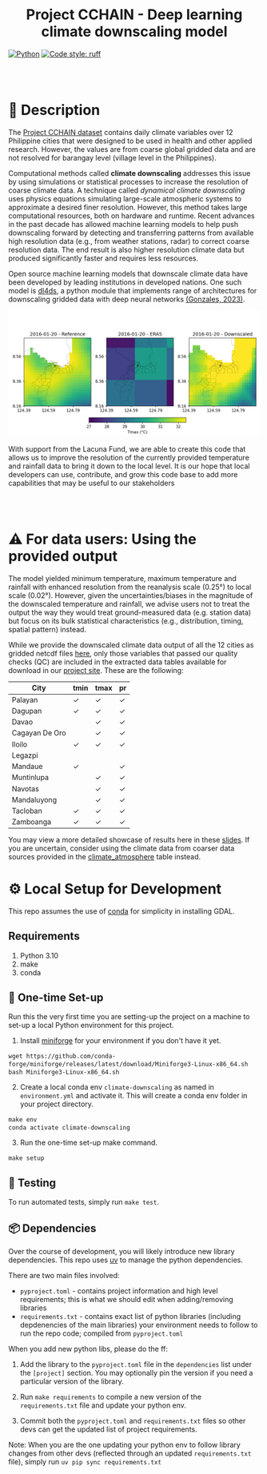 <div align="center">

# Project CCHAIN - Deep learning climate downscaling model

</div>

<a href="https://www.python.org/"><img alt="Python" src="https://img.shields.io/badge/-Python 3.10-blue?style=for-the-badge&logo=python&logoColor=white"></a>
<a href="https://github.com/astral-sh/ruff"><img alt="Code style: ruff" src="https://img.shields.io/endpoint?url=https://raw.githubusercontent.com/astral-sh/ruff/main/assets/badge/v2.json"></a>

<br/>
<br/>


# 📜 Description

The [Project CCHAIN dataset](https://thinkingmachines.github.io/project-cchain) contains daily climate variables over 12 Philippine cities that were designed to be used in health and other applied research. However, the values are from coarse global gridded data and are not resolved for barangay level (village level in the Philippines). 

Computational methods called **climate downscaling** addresses this issue by using simulations or statistical processes to increase the resolution of coarse climate data. A technique called *dynamical climate downscaling* uses physics equations simulating large-scale atmospheric systems to approximate a desired finer resolution. However, this method takes large computational resources, both on hardware and runtime. Recent advances in the past decade has allowed machine learning models to help push downscaling forward by detecting and transferring patterns from available high resolution data (e.g., from weather stations, radar) to correct coarse resolution data. The end result is also higher resolution climate data but produced significantly faster and requires less resources. 

Open source machine learning models that downscale climate data have been developed by leading institutions in developed nations. One such model is [dl4ds](https://github.com/carlos-gg/dl4ds),  a python module that implements range of architectures for downscaling gridded data with deep neural networks [(Gonzales, 2023)](https://www.cambridge.org/core/journals/environmental-data-science/article/dl4dsdeep-learning-for-empirical-downscaling/5D0623A860C6082FD650D704A50BEF3D).

![Sample](assets/tmax_CagayanDeOro_2016-01-20_comparison.png?raw=true "Sample downscaled maximum temperature for Cagayan De Oro City")

With support from the Lacuna Fund, we are able to create this code that allows us to improve the resolution of the currently provided temperature and rainfall data to bring it down to the local level. It is our hope that local developers can use, contribute, and grow this code base to add more capabilities that may be useful to our stakeholders


<br/>
<br/>

# ⚠️ For data users: Using the provided output
The model yielded minimum temperature, maximum temperature and rainfall with enhanced resolution from the reanalysis scale (0.25°) to local scale (0.02°). However, given the uncertainties/biases in the magnitude of the downscaled temperature and rainfall, we advise users not to treat the output the way they would treat ground-measured data (e.g. station data) but focus on its bulk statistical characteristics (e.g., distribution, timing, spatial pattern) instead.

While we provide the downscaled climate data output of all the 12 cities as gridded netcdf files [here](https://drive.google.com/drive/u/0/folders/1mXaFEhMYZnLzUCX3RciK5JEmguf_UHdd), only those variables that passed our quality checks (QC) are included in the extracted data tables available for download in our [project site](https://thinkingmachines.github.io/project-cchain). These are the following:

| **City**       | tmin | tmax | pr |
|----------------|------|------|----|
| Palayan        | ✓    | ✓    | ✓  |
| Dagupan        | ✓    | ✓    | ✓  |
| Davao          |      | ✓    | ✓  |
| Cagayan De Oro |      | ✓    | ✓  |
| Iloilo         | ✓    | ✓    | ✓  |
| Legazpi        |      |      |    |
| Mandaue        | ✓    |      | ✓  |
| Muntinlupa     |      | ✓    | ✓  |
| Navotas        |      | ✓    | ✓  |
| Mandaluyong    |      | ✓    | ✓  |
| Tacloban       | ✓    | ✓    | ✓  |
| Zamboanga      | ✓    | ✓    | ✓  |

You may view a more detailed showcase of results here in these [slides](https://docs.google.com/presentation/d/1y8mAa07aC7loeY2e5Oqicy98hxFag6kUhyAp8Qp59U4/). If you are uncertain, consider using the climate data from coarser data sources provided in the [climate_atmosphere](https://dbdocs.io/lacuna-fund-project-team/Project-CCHAIN?table=climate_atmosphere&schema=public&view=table_structure) table instead.

# ⚙️ Local Setup for Development

This repo assumes the use of [conda](https://docs.conda.io/en/latest/) for simplicity in installing GDAL.


## Requirements

1. Python 3.10
2. make
3. conda


## 🐍 One-time Set-up
Run this the very first time you are setting-up the project on a machine to set-up a local Python environment for this project.

1. Install [miniforge](https://github.com/conda-forge/miniforge) for your environment if you don't have it yet.
```
wget https://github.com/conda-forge/miniforge/releases/latest/download/Miniforge3-Linux-x86_64.sh
bash Miniforge3-Linux-x86_64.sh
```

2. Create a local conda env `climate-downscaling` as named in `environment.yml` and activate it. This will create a conda env folder in your project directory.
```
make env
conda activate climate-downscaling
```

3. Run the one-time set-up make command.
```
make setup
```

## 🐍 Testing
To run automated tests, simply run `make test`.

## 📦 Dependencies

Over the course of development, you will likely introduce new library dependencies. This repo uses [uv](https://github.com/astral-sh/uv) to manage the python dependencies.

There are two main files involved:
* `pyproject.toml` - contains project information and high level requirements; this is what we should edit when adding/removing libraries
* `requirements.txt` - contains exact list of python libraries (including depdenencies of the main libraries) your environment needs to follow to run the repo code; compiled from `pyproject.toml`


When you add new python libs, please do the ff:

1. Add the library to the `pyproject.toml` file in the `dependencies` list under the `[project]` section. You may optionally pin the version if you need a particular version of the library.

2. Run `make requirements` to compile a new version of the `requirements.txt` file and update your python env.

3. Commit both the `pyproject.toml` and `requirements.txt` files so other devs can get the updated list of project requirements.

Note: When you are the one updating your python env to follow library changes from other devs (reflected through an updated `requirements.txt` file), simply run `uv pip sync requirements.txt`
